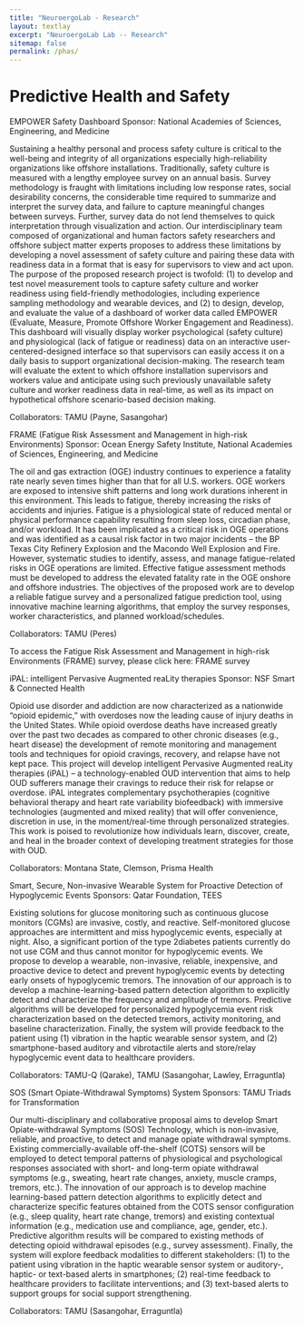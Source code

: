 ```yaml
---
title: "NeuroergoLab - Research"
layout: textlay
excerpt: "NeuroergoLab Lab -- Research"
sitemap: false
permalink: /phas/
---
```


# Predictive Health and Safety

EMPOWER Safety Dashboard
Sponsor: National Academies of Sciences, Engineering, and Medicine

Sustaining a healthy personal and process safety culture is critical to the well-being and integrity of all organizations especially high-reliability organizations like offshore installations. Traditionally, safety culture is measured with a lengthy employee survey on an annual basis. Survey methodology is fraught with limitations including low response rates, social desirability concerns, the considerable time required to summarize and interpret the survey data, and failure to capture meaningful changes between surveys. Further, survey data do not lend themselves to quick interpretation through visualization and action. Our interdisciplinary team composed of organizational and human factors safety researchers and offshore subject matter experts proposes to address these limitations by developing a novel assessment of safety culture and pairing these data with readiness data in a format that is easy for supervisors to view and act upon. The purpose of the proposed research project is twofold: (1) to develop and test novel measurement tools to capture safety culture and worker readiness using field-friendly methodologies, including experience sampling methodology and wearable devices, and (2) to design, develop, and evaluate the value of a dashboard of worker data called EMPOWER (Evaluate, Measure, Promote Offshore Worker Engagement and Readiness). This dashboard will visually display worker psychological (safety culture) and physiological (lack of fatigue or readiness) data on an interactive user-centered-designed interface so that supervisors can easily access it on a daily basis to support organizational decision-making. The research team will evaluate the extent to which offshore installation supervisors and workers value and anticipate using such previously unavailable safety culture and worker readiness data in real-time, as well as its impact on hypothetical offshore scenario-based decision making.

Collaborators: TAMU (Payne, Sasangohar) 

 

FRAME (Fatigue Risk Assessment and Management in high-risk Environments)
Sponsor: Ocean Energy Safety Institute, National Academies of Sciences, Engineering, and Medicine

The oil and gas extraction (OGE) industry continues to experience a fatality rate nearly seven times higher than that for all U.S. workers. OGE workers are exposed to intensive shift patterns and long work durations inherent in this environment. This leads to fatigue, thereby increasing the risks of accidents and injuries. Fatigue is a physiological state of reduced mental or physical performance capability resulting from sleep loss, circadian phase, and/or workload. It has been implicated as a critical risk in OGE operations and was identified as a causal risk factor in two major incidents – the BP Texas City Refinery Explosion and the Macondo Well Explosion and Fire. However, systematic studies to identify, assess, and manage fatigue-related risks in OGE operations are limited. Effective fatigue assessment methods must be developed to address the elevated fatality rate in the OGE onshore and offshore industries. The objectives of the proposed work are to develop a reliable fatigue survey and a personalized fatigue prediction tool, using innovative machine learning algorithms, that employ the survey responses, worker characteristics, and planned workload/schedules.

Collaborators: TAMU (Peres)

To access the Fatigue Risk Assessment and Management in high-risk Environments (FRAME) survey, please click here: FRAME survey

iPAL: intelligent Pervasive Augmented reaLity therapies
Sponsor: NSF Smart & Connected Health

Opioid use disorder and addiction are now characterized as a nationwide “opioid epidemic,” with overdoses now the leading cause of injury deaths in the United States. While opioid overdose deaths have increased greatly over the past two decades as compared to other chronic diseases (e.g., heart disease) the development of remote monitoring and management tools and techniques for opioid cravings, recovery, and relapse have not kept pace. This project will develop intelligent Pervasive Augmented reaLity therapies (iPAL) – a technology-enabled OUD intervention that aims to help OUD sufferers manage their cravings to reduce their risk for relapse or overdose. iPAL integrates complementary psychotherapies (cognitive behavioral therapy and heart rate variability biofeedback) with immersive technologies (augmented and mixed reality) that will offer convenience, discretion in use, in the moment/real-time through personalized strategies. This work is poised to revolutionize how individuals learn, discover, create, and heal in the broader context of developing treatment strategies for those with OUD.

Collaborators: Montana State, Clemson, Prisma Health

 

Smart, Secure, Non-invasive Wearable System for Proactive Detection of Hypoglycemic Events
Sponsors: Qatar Foundation, TEES

Existing solutions for glucose monitoring such as continuous glucose monitors (CGMs) are invasive, costly, and reactive. Self-monitored glucose approaches are intermittent and miss hypoglycemic events, especially at night. Also, a significant portion of the type 2diabetes patients currently do not use CGM and thus cannot monitor for hypoglycemic events. We propose to develop a wearable, non-invasive, reliable, inexpensive, and proactive device to detect and prevent hypoglycemic events by detecting early onsets of hypoglycemic tremors. The innovation of our approach is to develop a machine-learning-based pattern detection algorithm to explicitly detect and characterize the frequency and amplitude of tremors. Predictive algorithms will be developed for personalized hypoglycemia event risk characterization based on the detected tremors, activity monitoring, and baseline characterization. Finally, the system will provide feedback to the patient using (1) vibration in the haptic wearable sensor system, and (2) smartphone-based auditory and vibrotactile alerts and store/relay hypoglycemic event data to healthcare providers.

Collaborators: TAMU-Q (Qarake), TAMU (Sasangohar, Lawley, Erraguntla) 

 

SOS (Smart Opiate-Withdrawal Symptoms) System
Sponsors: TAMU Triads for Transformation

Our multi-disciplinary and collaborative proposal aims to develop Smart Opiate-withdrawal Symptoms (SOS) Technology, which is non-invasive, reliable, and proactive, to detect and manage opiate withdrawal symptoms. Existing commercially-available off-the-shelf (COTS) sensors will be employed to detect temporal patterns of physiological and psychological responses associated with short- and long-term opiate withdrawal symptoms (e.g., sweating, heart rate changes, anxiety, muscle cramps, tremors, etc.). The innovation of our approach is to develop machine learning-based pattern detection algorithms to explicitly detect and characterize specific features obtained from the COTS sensor configuration (e.g., sleep quality, heart rate change, tremors) and existing contextual information (e.g., medication use and compliance, age, gender, etc.). Predictive algorithm results will be compared to existing methods of detecting opioid withdrawal episodes (e.g., survey assessment). Finally, the system will explore feedback modalities to different stakeholders: (1) to the patient using vibration in the haptic wearable sensor system or auditory-, haptic- or text-based alerts in smartphones; (2) real-time feedback to healthcare providers to facilitate interventions; and (3) text-based alerts to support groups for social support strengthening.

Collaborators: TAMU (Sasangohar, Erraguntla) 
